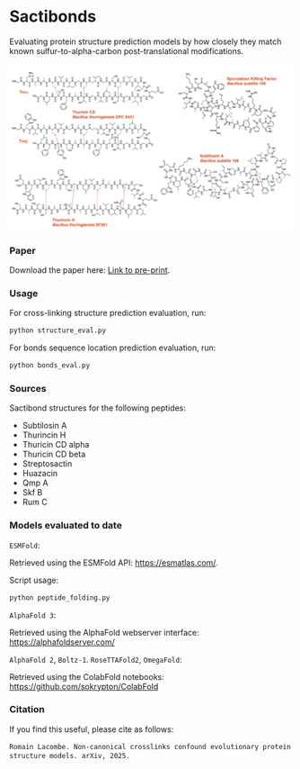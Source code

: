 # Sactibonds
Evaluating protein structure prediction models by how closely they match known sulfur-to-alpha-carbon post-translational modifications.


![Structures of some known sactipeptides](sactibonds.png)


### Paper 

Download the paper here: [Link to pre-print](Non_Canonical_Crosslinks_Confound_Evolutionary_Protein_Structure_Models.pdf).


### Usage

For cross-linking structure prediction evaluation, run:

```bash
python structure_eval.py
```

For bonds sequence location prediction evaluation, run:

```bash
python bonds_eval.py
```


### Sources

Sactibond structures for the following peptides:

- Subtilosin A
- Thurincin H
- Thuricin CD alpha
- Thuricin CD beta
- Streptosactin
- Huazacin
- Qmp A
- Skf B
- Rum C

### Models evaluated to date

`ESMFold`:

Retrieved using the ESMFold API: https://esmatlas.com/. 

Script usage:
```bash
python peptide_folding.py
```

`AlphaFold 3`:

Retrieved using the AlphaFold webserver interface: https://alphafoldserver.com/

`AlphaFold 2`, `Boltz-1`. `RoseTTAFold2`, `OmegaFold`: 

Retrieved using the ColabFold notebooks: https://github.com/sokrypton/ColabFold


### Citation

If you find this useful, please cite as follows:

```
Romain Lacombe. Non-canonical crosslinks confound evolutionary protein structure models. arXiv, 2025.
```


